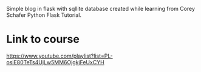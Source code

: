 Simple blog in flask with sqllite database created while learning from Corey Schafer Python Flask Tutorial.

# Link to course
https://www.youtube.com/playlist?list=PL-osiE80TeTs4UjLw5MM6OjgkjFeUxCYH
